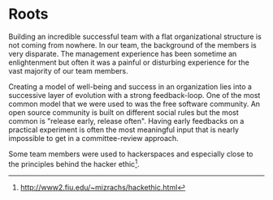 # Roots

Building an incredible successful team with a flat organizational structure is not coming from nowhere.
In our team, the background of the members is very disparate. The management experience has been sometime
an enlightenment but often it was a painful or disturbing experience for the vast majority of our team members.

Creating a model of well-being and success in an organization lies into a successive layer of evolution with
a strong feedback-loop. One of the most common model that we were used to was the free software community.
An open source community is built on different social rules but the most common is "release early, release often".
Having early feedbacks on a practical experiment is often the most meaningful input that is nearly impossible
to get in a committee-review approach.

Some team members were used to hackerspaces and especially close to the principles behind the hacker ethic[^1].


[^1]: http://www2.fiu.edu/~mizrachs/hackethic.html
